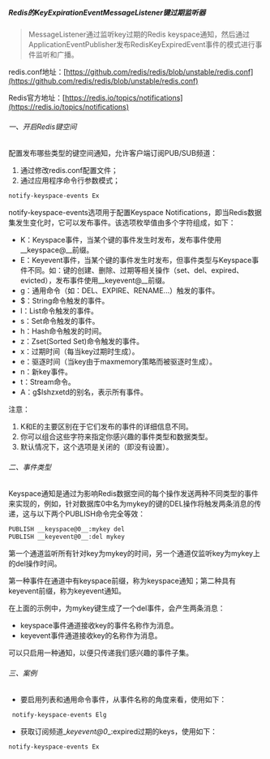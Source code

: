 ##### Redis的KeyExpirationEventMessageListener键过期监听器

> MessageListener通过监听key过期的Redis keyspace通知，然后通过ApplicationEventPublisher发布RedisKeyExpiredEvent事件的模式进行事件监听和广播。

redis.conf地址：[https://github.com/redis/redis/blob/unstable/redis.conf](https://github.com/redis/redis/blob/unstable/redis.conf)

Redis官方地址：[https://redis.io/topics/notifications](https://redis.io/topics/notifications)

###### 一、开启Redis键空间

配置发布哪些类型的键空间通知，允许客户端订阅PUB/SUB频道：

1. 通过修改redis.conf配置文件；
2. 通过应用程序命令行参数模式；

```sh
notify-keyspace-events Ex
```

notify-keyspace-events选项用于配置Keyspace Notifications，即当Redis数据集发生变化时，它可以发布事件。该选项枚举值由多个字符组成，如下：

- K：Keyspace事件，当某个键的事件发生时发布，发布事件使用\__keyspace@<db>__前缀。
- E：Keyevent事件，当某个键的事件发生时发布，但事件类型与Keyspace事件不同。如：键的创建、删除、过期等相关操作（set、del、expired、evicted），发布事件使用\__keyevent@<db>__前缀。
- g：通用命令（如：DEL、EXPIRE、RENAME...）触发的事件。
- $：String命令触发的事件。
- l：List命令触发的事件。
- s：Set命令触发的事件。
- h：Hash命令触发的时间。
- z：Zset(Sorted Set)命令触发的事件。
- x：过期时间（每当key过期时生成）。
- e：驱逐时间（当key由于maxmemory策略而被驱逐时生成）。
- n：新key事件。
- t：Stream命令。
- A：g$lshzxetd的别名，表示所有事件。

注意：

1. K和E的主要区别在于它们发布的事件的详细信息不同。
2. 你可以组合这些字符来指定你感兴趣的事件类型和数据类型。
3. 默认情况下，这个选项是关闭的（即没有设置）。

###### 二、事件类型

Keyspace通知是通过为影响Redis数据空间的每个操作发送两种不同类型的事件来实现的，例如，针对数据库0中名为mykey的键的DEL操作将触发两条消息的传递，这与以下两个PUBLISH命令完全等效：

```sh
PUBLISH __keyspace@0__:mykey del
PUBLISH __keyevent@0__:del mykey
```

第一个通道监听所有针对key为mykey的时间，另一个通道仅监听key为mykey上的del操作时间。

第一种事件在通道中有keyspace前缀，称为keyspace通知；第二种具有keyevent前缀，称为keyevent通知。

在上面的示例中，为mykey键生成了一个del事件，会产生两条消息：

- keyspace事件通道接收key的事件名称作为消息。
- keyevent事件通道接收key的名称作为消息。

可以只启用一种通知，以便只传递我们感兴趣的事件子集。

###### 三、案例

- 要启用列表和通用命令事件，从事件名称的角度来看，使用如下：

```sh
 notify-keyspace-events Elg
```

- 获取订阅频道\__keyevent@0__:expired过期的keys，使用如下：

```sh
notify-keyspace-events Ex
```

